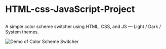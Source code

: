 # HTML-css-JavaScript-Project

##
A simple color scheme switcher using HTML, CSS, and JS — Light / Dark / System themes.

![Demo of Color Scheme Switcher](demo.gif)


